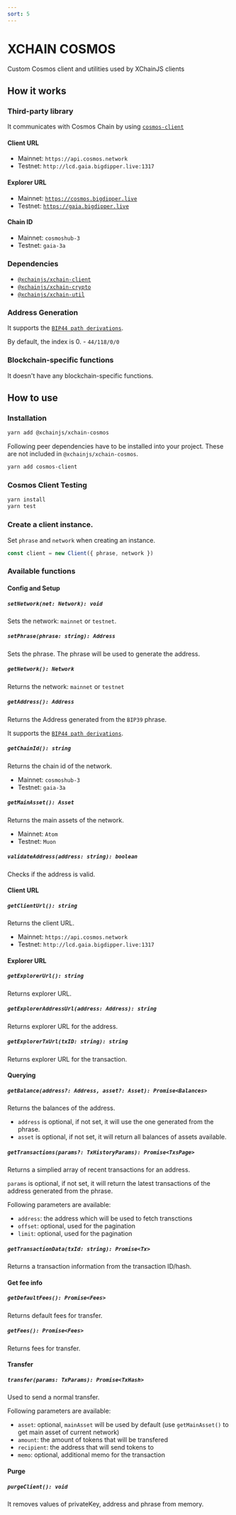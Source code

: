 ```yaml
---
sort: 5
---
```


# XCHAIN COSMOS

Custom Cosmos client and utilities used by XChainJS clients

## How it works

### Third-party library

It communicates with Cosmos Chain by using [`cosmos-client`](https://github.com/cosmos-client/cosmos-client-ts)

#### Client URL
* Mainnet: `https://api.cosmos.network`
* Testnet: `http://lcd.gaia.bigdipper.live:1317`

#### Explorer URL
* Mainnet: [`https://cosmos.bigdipper.live`](https://cosmos.bigdipper.live)
* Testnet: [`https://gaia.bigdipper.live`](https://gaia.bigdipper.live)

#### Chain ID
* Mainnet: `cosmoshub-3`
* Testnet: `gaia-3a`

### Dependencies

* [`@xchainjs/xchain-client`](https://github.com/xchainjs/xchainjs-lib/packages/xchain-client)
* [`@xchainjs/xchain-crypto`](https://github.com/xchainjs/xchainjs-lib/packages/xchain-crypto)
* [`@xchainjs/xchain-util`](https://github.com/xchainjs/xchainjs-lib/packages/xchain-util)

### Address Generation

It supports the [`BIP44 path derivations`](https://github.com/satoshilabs/slips/blob/master/slip-0044.md).

By default, the index is 0. - `44/118/0/0`

### Blockchain-specific functions

It doesn't have any blockchain-specific functions.

## How to use

### Installation

```bash
yarn add @xchainjs/xchain-cosmos
```

Following peer dependencies have to be installed into your project. These are not included in `@xchainjs/xchain-cosmos`.

```bash
yarn add cosmos-client
```

### Cosmos Client Testing

```bash
yarn install
yarn test
```

### Create a client instance.

Set `phrase` and `network` when creating an instance.

```ts
const client = new Client({ phrase, network })
```

### Available functions

#### Config and Setup

##### `setNetwork(net: Network): void`
Sets the network: `mainnet` or `testnet`.

##### `setPhrase(phrase: string): Address`
Sets the phrase. The phrase will be used to generate the address.

##### `getNetwork(): Network`
Returns the network: `mainnet` or `testnet`

##### `getAddress(): Address`
Returns the Address generated from the `BIP39` phrase.

It supports the [`BIP44 path derivations`](https://github.com/satoshilabs/slips/blob/master/slip-0044.md).

##### `getChainId(): string`
Returns the chain id of the network.

* Mainnet: `cosmoshub-3`
* Testnet: `gaia-3a`

##### `getMainAsset(): Asset`
Returns the main assets of the network.

* Mainnet: `Atom`
* Testnet: `Muon`

##### `validateAddress(address: string): boolean`
Checks if the address is valid.

#### Client URL

##### `getClientUrl(): string`
Returns the client URL.

* Mainnet: `https://api.cosmos.network`
* Testnet: `http://lcd.gaia.bigdipper.live:1317`

#### Explorer URL

##### `getExplorerUrl(): string`
Returns explorer URL.

##### `getExplorerAddressUrl(address: Address): string`
Returns explorer URL for the address.

##### `getExplorerTxUrl(txID: string): string`
Returns explorer URL for the transaction.

#### Querying

##### `getBalance(address?: Address, asset?: Asset): Promise<Balances>`
Returns the balances of the address.

* `address` is optional, if not set, it will use the one generated from the phrase.
* `asset` is optional, if not set, it will return all balances of assets available.

##### `getTransactions(params?: TxHistoryParams): Promise<TxsPage>`
Returns a simplied array of recent transactions for an address. 

`params` is optional, if not set, it will return the latest transactions of the address generated from the phrase.

Following parameters are available:
* `address`: the address which will be used to fetch transctions
* `offset`: optional, used for the pagination
* `limit`: optional, used for the pagination

##### `getTransactionData(txId: string): Promise<Tx>`
Returns a transaction information from the transaction ID/hash. 

#### Get fee info

##### `getDefaultFees(): Promise<Fees>`
Returns default fees for transfer.

##### `getFees(): Promise<Fees>`
Returns fees for transfer.

#### Transfer

##### `transfer(params: TxParams): Promise<TxHash>`
Used to send a normal transfer.

Following parameters are available:
* `asset`: optional, `mainAsset` will be used by default (use `getMainAsset()` to get main asset of current network)
* `amount`: the amount of tokens that will be transfered
* `recipient`: the address that will send tokens to
* `memo`: optional, additional memo for the transaction

#### Purge

##### `purgeClient(): void`

It removes values of privateKey, address and phrase from memory.
